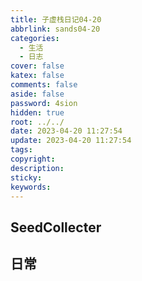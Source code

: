 ```yaml
---
title: 子虚栈日记04-20
abbrlink: sands04-20
categories:
  - 生活
  - 日志
cover: false
katex: false
comments: false
aside: false
password: 4sion
hidden: true
root: ../../
date: 2023-04-20 11:27:54
update: 2023-04-20 11:27:54
tags:
copyright:
description:
sticky:
keywords:
---
```


## SeedCollecter


## 日常